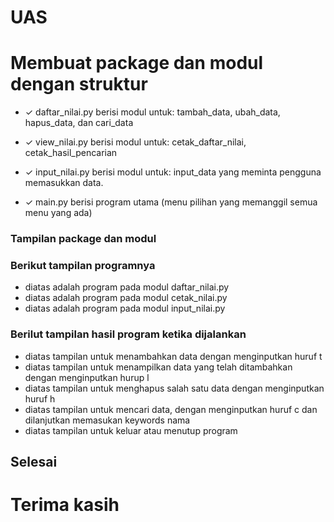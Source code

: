 # UAS

# Membuat package dan modul dengan struktur

* ✓ daftar_nilai.py berisi modul untuk: tambah_data, ubah_data, hapus_data, dan cari_data

* ✓ view_nilai.py berisi modul untuk: cetak_daftar_nilai, cetak_hasil_pencarian

* ✓ input_nilai.py berisi modul untuk: input_data yang meminta pengguna memasukkan data.

* ✓ main.py berisi program utama (menu pilihan yang memanggil semua menu yang ada)

### Tampilan package dan modul



### Berikut tampilan programnya

* diatas adalah program pada modul daftar_nilai.py
* diatas adalah program pada modul cetak_nilai.py
* diatas adalah program pada modul input_nilai.py

### Berilut tampilan hasil program ketika dijalankan

* diatas tampilan untuk menambahkan data dengan menginputkan huruf t
* diatas tampilan untuk menampilkan data yang telah ditambahkan dengan menginputkan hurup l
* diatas tampilan untuk menghapus salah satu data dengan menginputkan huruf h
* diatas tampilan untuk mencari data, dengan menginputkan huruf c dan dilanjutkan memasukan keywords nama
* diatas tampilan untuk keluar atau menutup program

## Selesai
# Terima kasih
